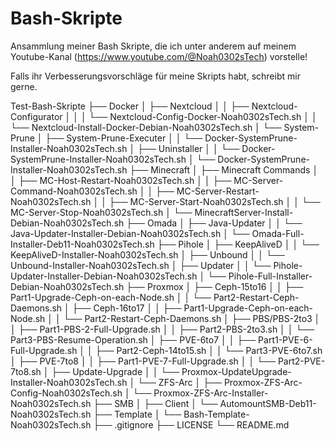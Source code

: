 # Bash-Skripte
Ansammlung meiner Bash Skripte, die ich unter anderem auf meinem Youtube-Kanal (https://www.youtube.com/@Noah0302sTech) vorstelle!

Falls ihr Verbesserungsvorschläge für meine Skripts habt, schreibt mir gerne.

Test-Bash-Skripte
├── Docker
│	├── Nextcloud
│	│	├── Nextcloud-Configurator
│	│	│	└── Nextcloud-Config-Docker-Noah0302sTech.sh
│	│	└── Nextcloud-Install-Docker-Debian-Noah0302sTech.sh
│	└── System-Prune
│		├── System-Prune-Executer
│		│	└── Docker-SystemPrune-Installer-Noah0302sTech.sh
│		├── Uninstaller
│		│	└── Docker-SystemPrune-Installer-Noah0302sTech.sh
│		└── Docker-SystemPrune-Installer-Noah0302sTech.sh
├── Minecraft
│	├── Minecraft Commands
│	│	├── MC-Host-Restart-Noah0302sTech.sh
│	│	├── MC-Server-Command-Noah0302sTech.sh
│	│	├── MC-Server-Restart-Noah0302sTech.sh
│	│	├── MC-Server-Start-Noah0302sTech.sh
│	│	└── MC-Server-Stop-Noah0302sTech.sh
│	└── MinecraftServer-Install-Debian-Noah0302sTech.sh
├── Omada
│	├── Java-Updater
│	│	└── Java-Updater-Installer-Debian-Noah0302sTech.sh
│	└── Omada-Full-Installer-Deb11-Noah0302sTech.sh
├── Pihole
│	├── KeepAliveD
│	│	└── KeepAliveD-Installer-Noah0302sTech.sh
│	├── Unbound
│	│	└── Unbound-Installer-Noah0302sTech.sh
│	├── Updater
│	│	└── Pihole-Updater-Installer-Debian-Noah0302sTech.sh
│	└── Pihole-Full-Installer-Debian-Noah0302sTech.sh
├── Proxmox
│	├── Ceph-15to16
│	│	├── Part1-Upgrade-Ceph-on-each-Node.sh
│	│	└── Part2-Restart-Ceph-Daemons.sh
│	├── Ceph-16to17
│	│	├── Part1-Upgrade-Ceph-on-each-Node.sh
│	│	└── Part2-Restart-Ceph-Daemons.sh
│	├── PBS/PBS-2to3
│	│	├── Part1-PBS-2-Full-Upgrade.sh
│	│	├── Part2-PBS-2to3.sh
│	│	└── Part3-PBS-Resume-Operation.sh
│	├── PVE-6to7
│	│	├── Part1-PVE-6-Full-Upgrade.sh
│	│	├── Part2-Ceph-14to15.sh
│	│	└── Part3-PVE-6to7.sh
│	├── PVE-7to8
│	│	├── Part1-PVE-7-Full-Upgrade.sh
│	│	└── Part2-PVE-7to8.sh
│	├── Update-Upgrade
│	│	└── Proxmox-UpdateUpgrade-Installer-Noah0302sTech.sh
│	└── ZFS-Arc
│		├── Proxmox-ZFS-Arc-Config-Noah0302sTech.sh
│		└── Proxmox-ZFS-Arc-Installer-Noah0302sTech.sh
├── SMB
│	├── Client
│		└── AutomountSMB-Deb11-Noah0302sTech.sh
├── Template
│	└── Bash-Template-Noah0302sTech.sh
├── .gitignore
├── LICENSE 
└── README.md 